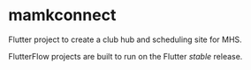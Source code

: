 # mamkconnect

Flutter project to create a club hub and scheduling site for MHS.

FlutterFlow projects are built to run on the Flutter _stable_ release.
